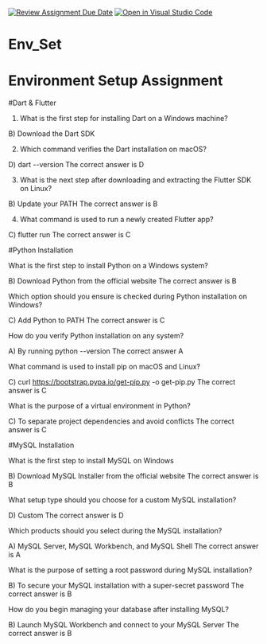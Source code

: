 [![Review Assignment Due Date](https://classroom.github.com/assets/deadline-readme-button-22041afd0340ce965d47ae6ef1cefeee28c7c493a6346c4f15d667ab976d596c.svg)](https://classroom.github.com/a/vnsr1XuU)
[![Open in Visual Studio Code](https://classroom.github.com/assets/open-in-vscode-2e0aaae1b6195c2367325f4f02e2d04e9abb55f0b24a779b69b11b9e10269abc.svg)](https://classroom.github.com/online_ide?assignment_repo_id=16923812&assignment_repo_type=AssignmentRepo)
# Env_Set

# Environment Setup Assignment

#Dart & Flutter

1. What is the first step for installing Dart on a Windows machine?


B) Download the Dart SDK



2. Which command verifies the Dart installation on macOS?


D) dart --version
The correct answer is D

3. What is the next step after downloading and extracting the Flutter SDK on Linux?


B) Update your PATH
The correct answer is B

4. What command is used to run a newly created Flutter app?


C) flutter run
The correct answer is C

#Python Installation

What is the first step to install Python on a Windows system?

B) Download Python from the official website
The correct answer is B

Which option should you ensure is checked during Python installation on Windows?

C) Add Python to PATH
The correct answer is C

How do you verify Python installation on any system?

A) By running python --version
The correct answer A

What command is used to install pip on macOS and Linux?

C) curl https://bootstrap.pypa.io/get-pip.py -o get-pip.py
The correct answer is C

What is the purpose of a virtual environment in Python?

C) To separate project dependencies and avoid conflicts
The correct answer is C

#MySQL Installation

What is the first step to install MySQL on Windows

B) Download MySQL Installer from the official website
The correct answer is B

What setup type should you choose for a custom MySQL installation?

D) Custom
The correct answer is D

Which products should you select during the MySQL installation?

A) MySQL Server, MySQL Workbench, and MySQL Shell
The correct answer is A

What is the purpose of setting a root password during MySQL installation?

B) To secure your MySQL installation with a super-secret password
The correct answer is B

How do you begin managing your database after installing MySQL?

B) Launch MySQL Workbench and connect to your MySQL Server
The correct answer is B
